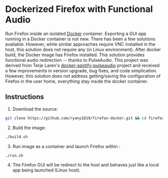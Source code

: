 # Dockerized Firefox with Functional Audio

Run Firefox inside an isolated [Docker](http://www.docker.io) container. Exporting a GUI app running in a Docker container is not new. There has been a few solutions available. However, while similar approaches require VNC installed in the host, this solution does not require any (in Linux environment). After docker build, the Docker image has Firefox installed. This solution provides functional audio redirection -- thanks to PulseAudio. This project was derived from Terje Laren's [docker-spotify-pulseaudio](https://github.com/terlar/docker-spotify-pulseaudio) project and received a few improvements in version upgrade, bug fixes, and code simplication. However, this solution does not address getting/saving the configuration of Firefox in the user home, everything stay inside the docker container.


## Instructions

1. Download the source:
  ```sh
git clone https://github.com/ryany1819/firefox-docker.git && cd firefox-docker
  ```

2. Build the image:

  ```sh
  ./build.sh
  ```

3. Run image as a container and launch Firefox within :

  ```sh
  ./run.sh
  ```

4. The Firefox GUI will be redirect to the host and behaves just like a local app being launched (Linux host).

